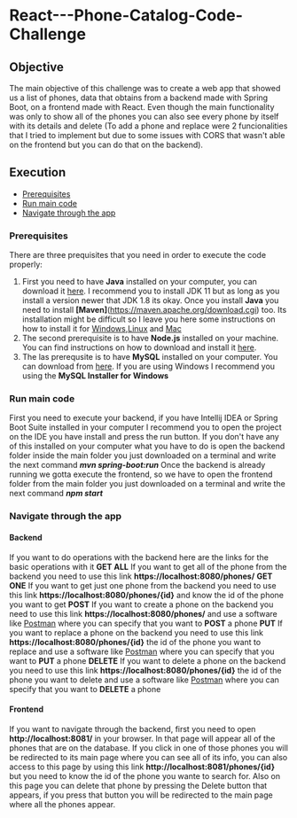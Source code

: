 # React---Phone-Catalog-Code-Challenge
## Objective
The main objective of this challenge was to create a web app that showed us a list of phones, data that obtains from a backend made with Spring Boot, on a frontend made with React.
Even though the main functionality was only to show all of the phones you can also see every phone by itself with its details and delete (To add a phone and replace were 2 funcionalities that I tried to implement but due to some issues with CORS that wasn't able on the frontend but you can do that on the backend).
## Execution
- [Prerequisites](https://github.com/cuadantonio/REACT---Phone-Catalog-Code-Challenge/blob/main/README.md#prerequisites)
- [Run main code](https://github.com/cuadantonio/REACT---Phone-Catalog-Code-Challenge/blob/main/README.md#run-main-code)
- [Navigate through the app](https://github.com/cuadantonio/REACT---Phone-Catalog-Code-Challenge/blob/main/README.md#navigate-through-the-app)
### Prerequisites
There are three prequisites that you need in order to execute the code properly:
1. First you need to have **Java** installed on your computer, you can download it [here](https://www.java.com/es/download/). I recommend you to install JDK 11 but as long as you install a version newer that JDK 1.8 its okay. Once you install **Java** you need to install **[Maven]**(https://maven.apache.org/download.cgi) too. Its installation might be difficult so I leave you here some instructions on how to install it for [Windows](https://mkyong.com/maven/how-to-install-maven-in-windows/),[Linux](https://docs.wso2.com/display/IS323/Installing+Apache+Maven+on+Linux) and [Mac](https://mkyong.com/maven/install-maven-on-mac-osx/)
2. The second prerequisite is to have **Node.js** installed on your machine. You can find instructions on how to download and install it [here](https://nodejs.org/es/).
3. The las prerequsite is to have **MySQL** installed on your computer. You can download from [here](https://dev.mysql.com/downloads/). If you are using Windows I recommend you using the **MySQL Installer for Windows**
### Run main code
First you need to execute your backend, if you have Intellij IDEA or Spring Boot Suite installed in your computer I recommend you to open the project on the IDE you have install and press the run button.
If you don't have any of this installed on your computer what you have to do is open the backend folder inside the main folder you just downloaded on a terminal and write the next command ***mvn spring-boot:run***
Once the backend is already running we gotta execute the frontend, so we have to open the frontend folder from the main folder you just downloaded on a terminal and write the next command ***npm start***
### Navigate through the app
#### Backend ####
If you want to do operations with the backend here are the links for the basic operations with it
**GET ALL** If you want to get all of the phone from the backend you need to use this link **https://localhost:8080/phones/**
**GET ONE** If you want to get just one phone from the backend you need to use this link **https://localhost:8080/phones/{id}** and know the id of the phone you want to get 
**POST** If you want to create a phone on the backend you need to use this link **https://localhost:8080/phones/** and use a software like [Postman](https://www.postman.com/downloads/) where you can specify that you want to **POST** a phone 
**PUT** If you want to replace a phone on the backend you need to use this link **https://localhost:8080/phones/{id}** the id of the phone you want to replace and use a software like [Postman](https://www.postman.com/downloads/) where you can specify that you want to **PUT** a phone
**DELETE** If you want to delete a phone on the backend you need to use this link **https://localhost:8080/phones/{id}** the id of the phone you want to delete and use a software like [Postman](https://www.postman.com/downloads/) where you can specify that you want to **DELETE** a phone 
#### Frontend ####
If you want to navigate through the backend, first you need to open **http://localhost:8081/** in your browser. In that page will appear all of the phones that are on the database.
If you click in one of those phones you will be redirected to its main page where you can see all of its info, you can also access to this page by using this link **http://localhost:8081/phones/{id}** but you need to know the id of the phone you wante to search for. Also on this page you can delete that phone by pressing the Delete button that appears, if you press that button you will be redirected to the main page where all the phones appear.
